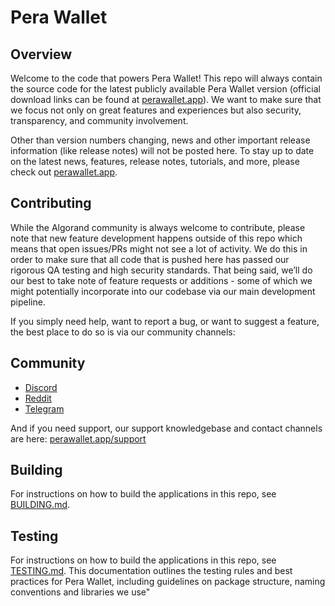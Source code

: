 # Pera Wallet

## Overview
Welcome to the code that powers Pera Wallet! This repo will always contain the source code for the latest publicly available Pera Wallet version (official download links can be found at [perawallet.app](https://perawallet.app)). We want to make sure that we focus not only on great features and experiences but also security, transparency, and community involvement.

Other than version numbers changing, news and other important release information (like release notes) will not be posted here. To stay up to date on the latest news, features, release notes, tutorials, and more, please check out [perawallet.app](https://perawallet.app).

## Contributing
While the Algorand community is always welcome to contribute, please note that new feature development happens outside of this repo which means that open issues/PRs might not see a lot of activity. We do this in order to make sure that all code that is pushed here has passed our rigorous QA testing and high security standards. That being said, we’ll do our best to take note of feature requests or additions - some of which we might potentially incorporate into our codebase via our main development pipeline. 

If you simply need help, want to report a bug, or want to suggest a feature, the best place to do so is via our community channels:

## Community
- [Discord](https://discord.io/Pera)
- [Reddit](https://www.reddit.com/r/PeraWallet/)
- [Telegram](https://t.me/PeraWallet)

And if you need support, our support knowledgebase and contact channels are here: [perawallet.app/support](https://perawallet.app/support)

## Building
For instructions on how to build the applications in this repo, see [BUILDING.md](./BUILDING.md).

## Testing
For instructions on how to build the applications in this repo, see [TESTING.md](./TESTING.md).
This documentation outlines the testing rules and best practices for Pera Wallet, including guidelines on package structure, naming conventions and libraries we use"